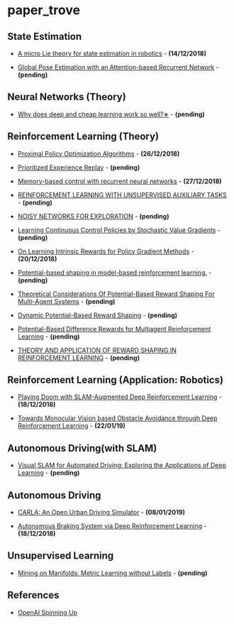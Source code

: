 # paper_trove


## State Estimation

- [A micro Lie theory for state estimation in robotics](https://arxiv.org/pdf/1812.01537.pdf) - **(14/12/2018)**

- [Global Pose Estimation with an Attention-based Recurrent Network](https://arxiv.org/pdf/1802.06857.pdf) - **(pending)**


## Neural Networks (Theory)

- [Why does deep and cheap learning work so well?∗](https://arxiv.org/pdf/1608.08225.pdf) - **(pending)**



## Reinforcement Learning (Theory)

- [Proximal Policy Optimization Algorithms](https://arxiv.org/pdf/1707.06347.pdf) - **(26/12/2018)**

- [Prioritized Experience Replay](https://arxiv.org/pdf/1511.05952.pdf) - **(pending)**

- [Memory-based control with recurrent neural networks](http://rll.berkeley.edu/deeprlworkshop/papers/rdpg.pdf) - **(27/12/2018)** 

- [REINFORCEMENT LEARNING WITH UNSUPERVISED AUXILIARY TASKS](https://arxiv.org/pdf/1611.05397.pdf) - **(pending)**

- [NOISY NETWORKS FOR EXPLORATION](https://arxiv.org/pdf/1706.10295.pdf) - **(pending)**

- [Learning Continuous Control Policies by Stochastic Value Gradients](https://papers.nips.cc/paper/5796-learning-continuous-control-policies-by-stochastic-value-gradients.pdf) - **(pending)**

- [On Learning Intrinsic Rewards for Policy Gradient Methods](https://arxiv.org/pdf/1804.06459.pdf) - **(20/12/2018)**

- [Potential-based shaping in model-based reinforcement learning.](https://www.aaai.org/Papers/AAAI/2008/AAAI08-096.pdf) - **(pending)**

- [Theoretical Considerations Of Potential-Based Reward Shaping For Multi-Agent Systems](http://www.aamas-conference.org/Proceedings/aamas2011/papers/D1_G45.pdf) - **(pending)**

- [Dynamic Potential-Based Reward Shaping](http://www.ifaamas.org/Proceedings/aamas2012/papers/2C_3.pdf) - **(pending)**

- [Potential-Based Difference Rewards for Multiagent Reinforcement Learning](http://web.engr.oregonstate.edu/~ktumer/publications/files/tumer-devlin_aamas14.pdf) - **(pending)**

- [THEORY AND APPLICATION OF REWARD SHAPING IN REINFORCEMENT LEARNING](https://core.ac.uk/download/pdf/4820036.pdf) - **(pending)**



## Reinforcement Learning (Application: Robotics)

- [Playing Doom with SLAM-Augmented Deep Reinforcement Learning](https://arxiv.org/pdf/1612.00380.pdf) - **(18/12/2018)**

- [Towards Monocular Vision based Obstacle
Avoidance through Deep Reinforcement Learning](https://arxiv.org/pdf/1706.09829.pdf) - **(22/01/19)**


## Autonomous Driving(with SLAM)

- [Visual SLAM for Automated Driving: Exploring the Applications of Deep Learning](http://openaccess.thecvf.com/content_cvpr_2018_workshops/papers/w9/Milz_Visual_SLAM_for_CVPR_2018_paper.pdf) - **(pending)**



## Autonomous Driving

- [CARLA: An Open Urban Driving Simulator](http://proceedings.mlr.press/v78/dosovitskiy17a/dosovitskiy17a.pdf) - **(08/01/2019)**

- [Autonomous Braking System via Deep Reinforcement Learning](https://arxiv.org/pdf/1702.02302.pdf) - **(18/12/2018)**



## Unsupervised Learning

- [Mining on Manifolds: Metric Learning without Labels](http://openaccess.thecvf.com/content_cvpr_2018/papers/Iscen_Mining_on_Manifolds_CVPR_2018_paper.pdf) - **(pending)**


## References

- [OpenAI Spinning Up](https://spinningup.openai.com/en/latest/spinningup/keypapers.html?fbclid=IwAR3j3vHa7FlMWuH8As4JogbNDhyRKHWiaU3FgFEXSH35yj8FmOPHuYbGFtk)


